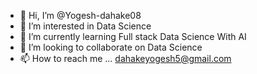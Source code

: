 - 👋 Hi, I’m @Yogesh-dahake08
- 👀 I’m interested in Data Science
- 🌱 I’m currently learning Full stack Data Science With AI
- 💞️ I’m looking to collaborate on Data Science 
- 📫 How to reach me ... dahakeyogesh5@gmail.com

<!---
Yogesh-dahake08/Yogesh-dahake08 is a ✨ special ✨ repository because its `README.md` (this file) appears on your GitHub profile.
You can click the Preview link to take a look at your changes.
--->
